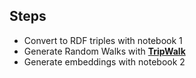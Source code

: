 ## Steps
- Convert to RDF triples with notebook 1
- Generate Random Walks with **[TripWalk](https://github.com/chrisPiemonte/TripWalk)**
- Generate embeddings with notebook 2

